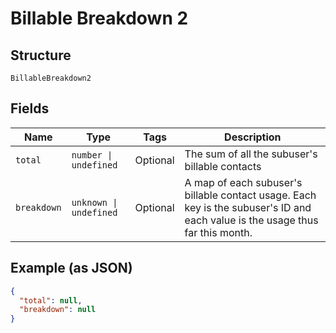 
# Billable Breakdown 2

## Structure

`BillableBreakdown2`

## Fields

| Name | Type | Tags | Description |
|  --- | --- | --- | --- |
| `total` | `number \| undefined` | Optional | The sum of all the subuser's billable contacts |
| `breakdown` | `unknown \| undefined` | Optional | A map of each subuser's billable contact usage. Each key is the subuser's ID and each value is the usage thus far this month. |

## Example (as JSON)

```json
{
  "total": null,
  "breakdown": null
}
```

